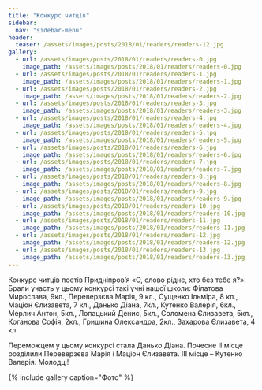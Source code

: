 ```yaml
---
title: "Конкурс читців"
sidebar:
  nav: "sidebar-menu"
header:
  teaser: /assets/images/posts/2018/01/readers/readers-12.jpg
gallery:
  - url: /assets/images/posts/2018/01/readers/readers-0.jpg
    image_path: /assets/images/posts/2018/01/readers/readers-0.jpg
  - url: /assets/images/posts/2018/01/readers/readers-1.jpg
    image_path: /assets/images/posts/2018/01/readers/readers-1.jpg
  - url: /assets/images/posts/2018/01/readers/readers-2.jpg
    image_path: /assets/images/posts/2018/01/readers/readers-2.jpg
  - url: /assets/images/posts/2018/01/readers/readers-3.jpg
    image_path: /assets/images/posts/2018/01/readers/readers-3.jpg
  - url: /assets/images/posts/2018/01/readers/readers-4.jpg
    image_path: /assets/images/posts/2018/01/readers/readers-4.jpg
  - url: /assets/images/posts/2018/01/readers/readers-5.jpg
    image_path: /assets/images/posts/2018/01/readers/readers-5.jpg
  - url: /assets/images/posts/2018/01/readers/readers-6.jpg
    image_path: /assets/images/posts/2018/01/readers/readers-6.jpg
  - url: /assets/images/posts/2018/01/readers/readers-7.jpg
    image_path: /assets/images/posts/2018/01/readers/readers-7.jpg
  - url: /assets/images/posts/2018/01/readers/readers-8.jpg
    image_path: /assets/images/posts/2018/01/readers/readers-8.jpg
  - url: /assets/images/posts/2018/01/readers/readers-9.jpg
    image_path: /assets/images/posts/2018/01/readers/readers-9.jpg
  - url: /assets/images/posts/2018/01/readers/readers-10.jpg
    image_path: /assets/images/posts/2018/01/readers/readers-10.jpg
  - url: /assets/images/posts/2018/01/readers/readers-11.jpg
    image_path: /assets/images/posts/2018/01/readers/readers-11.jpg
  - url: /assets/images/posts/2018/01/readers/readers-12.jpg
    image_path: /assets/images/posts/2018/01/readers/readers-12.jpg
  - url: /assets/images/posts/2018/01/readers/readers-13.jpg
    image_path: /assets/images/posts/2018/01/readers/readers-13.jpg
---
```


Конкурс читців поетів Придніпров’я «О, слово рідне, хто без тебе я?».
Брали участь у цьому конкурсі такі учні нашої школи: Філатова Мирослава, 9кл., Переверзєва Марія, 9 кл., Сущенко Ільміра, 8 кл., Маціон Єлизавета, 7 кл., Данько Діана, 7кл., Кутенко Валерія, 6кл., Мерлич Антон, 5кл., Лопацький Денис, 5кл., Соломена Єлизавета, 5кл., Коганова Софія, 2кл., Гришина Олександра, 2кл., Захарова Єлизавета, 4 кл.

Переможцем у цьому конкурсі стала Данько Діана. Почесне ІІ місце розділили Переверзєва Марія і Маціон Єлизавета. ІІІ місце – Кутенко Валерія.
Молодці!

{% include gallery caption="Фото" %}
